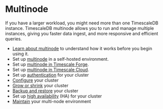 # Multinode
If you have a larger workload, you might need more than one TimescaleDB
instance. TimescaleDB multinode allows you to run and manage multiple instances,
giving you faster data ingest, and more responsive and efficient queries.

*   [Learn about multinode][about-multinode] to understand how it works before you begin using it.
*   Set up [multinode][setup-selfhosted] in a self-hosted environment.
*   Set up [multinode in Timescale Forge][setup-forge].
*   Set up [multinode in Timescale Cloud][setup-cloud].
*   Set up [authentication][multinode-auth] for your cluster
*   [Configure][multinode-config] your cluster
*   [Grow or shrink][multinode-grow-shrink] your cluster
*   [Backup and restore][multinode-backup] your cluster
*   Set up [high availability][multinode-ha] (HA) for your cluster
*   [Maintain][multinode-maintenance] your multi-node environment


[about-multinode]: /how-to-guides/multi-node-setup/about-multinode
[setup-selfhosted]: /how-to-guides/multi-node-setup/multinode-setup
[setup-forge]: timescale-forge/:currentVersion:/forge-multi-node
[setup-cloud]: timescale-cloud/:currentVersion:/cloud-multi-node
[multinode-auth]: /how-to-guides/multi-node-setup/multinode-auth
[multinode-config]: /how-to-guides/multi-node-setup/multinode-config
[multinode-grow-shrink]: /how-to-guides/multi-node-setup/multinode-grow-shrink
[multinode-backup]: /how-to-guides/multi-node-setup/multinode-backup
[multinode-ha]: /how-to-guides/multi-node-setup/multinode-ha
[multinode-maintenance]: /how-to-guides/multi-node-setup/multinode-maintenance
